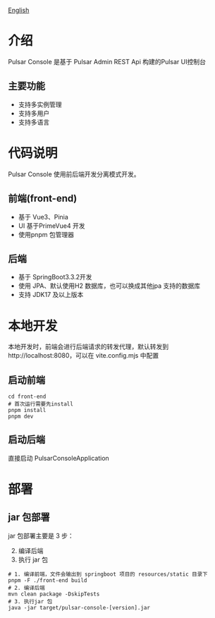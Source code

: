 [English](README_en.md)

# 介绍
Pulsar Console 是基于 Pulsar Admin REST Api 构建的Pulsar UI控制台

## 主要功能
* 支持多实例管理
* 支持多用户
* 支持多语言

# 代码说明
Pulsar Console 使用前后端开发分离模式开发。

## 前端(front-end)
* 基于 Vue3、Pinia
* UI 基于PrimeVue4 开发
* 使用pnpm 包管理器

## 后端
* 基于 SpringBoot3.3.2开发
* 使用 JPA、默认使用H2 数据库，也可以换成其他jpa 支持的数据库
* 支持 JDK17 及以上版本

# 本地开发
本地开发时，前端会进行后端请求的转发代理，默认转发到 http://localhost:8080，可以在 vite.config.mjs 中配置
## 启动前端
```
cd front-end
# 首次运行需要先install
pnpm install
pnpm dev
```
## 启动后端
直接启动 PulsarConsoleApplication

# 部署
## jar 包部署
jar 包部署主要是 3 步：

2. 编译后端
3. 执行 jar 包

```shell
# 1. 编译前端，文件会输出到 springboot 项目的 resources/static 目录下
pnpm -F ./front-end build
# 2. 编译后端
mvn clean package -DskipTests
# 3. 执行jar 包
java -jar target/pulsar-console-[version].jar
```

